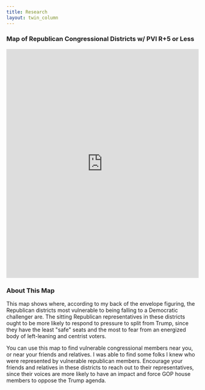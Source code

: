 ```yaml
---
title: Research
layout: twin_column
---
```


<div class="row">
    <div class="col-md-8">
      <h3>Map of Republican Congressional Districts w/ PVI R+5 or Less</h3>
      <iframe style="width:100%;" height="600" scrolling="no" frameborder="no" src="https://fusiontables.google.com/embedviz?q=select+col6%3E%3E1+from+1OkFL1B9wI6nWyUFGtodLl7FOyCoChcVUt9Lk_TRW+where+col2%3E%3E0+in+(&#39;CA-10&#39;%2C+&#39;CA-21&#39;%2C+&#39;CA-25&#39;%2C+&#39;CA-31&#39;%2C+&#39;CA-39&#39;%2C+&#39;CA-49&#39;%2C+&#39;CO-03&#39;%2C+&#39;CO-06&#39;%2C+&#39;FL-07&#39;%2C+&#39;FL-13&#39;%2C+&#39;FL-25&#39;%2C+&#39;FL-27&#39;%2C+&#39;IA-03&#39;%2C+&#39;IA-04&#39;%2C+&#39;IL-06&#39;%2C+&#39;IL-13&#39;%2C+&#39;IL-14&#39;%2C+&#39;IL-16&#39;%2C+&#39;MI-01&#39;%2C+&#39;MI-03&#39;%2C+&#39;MI-04&#39;%2C+&#39;MI-06&#39;%2C+&#39;MI-07&#39;%2C+&#39;MI-08&#39;%2C+&#39;MI-11&#39;%2C+&#39;MN-02&#39;%2C+&#39;MN-03&#39;%2C+&#39;NE-02&#39;%2C+&#39;NJ-02&#39;%2C+&#39;NJ-03&#39;%2C+&#39;NJ-05&#39;%2C+&#39;NM-02&#39;%2C+&#39;NV-02&#39;%2C+&#39;NV-03&#39;%2C+&#39;NY-02&#39;%2C+&#39;NY-11&#39;%2C+&#39;NY-19&#39;%2C+&#39;NY-22&#39;%2C+&#39;NY-23&#39;%2C+&#39;OH-10&#39;%2C+&#39;OH-14&#39;%2C+&#39;PA-06&#39;%2C+&#39;PA-07&#39;%2C+&#39;PA-08&#39;%2C+&#39;PA-15&#39;%2C+&#39;PA-16&#39;%2C+&#39;VA-02&#39;%2C+&#39;VA-04&#39;%2C+&#39;VA-05&#39;%2C+&#39;VA-10&#39;%2C+&#39;WA-03&#39;%2C+&#39;WA-08&#39;%2C+&#39;WI-01&#39;%2C+&#39;WI-06&#39;%2C+&#39;WI-07&#39;%2C+&#39;WI-08&#39;)&amp;viz=MAP&amp;h=false&amp;lat=39.285024899870585&amp;lng=-91.42889291015626&amp;t=1&amp;z=5&amp;l=col6%3E%3E1&amp;y=2&amp;tmplt=2&amp;hml=KML"></iframe>
    </div>
    <div class="col-md-4">
      <h3>About This Map</h3>
      <p>This map shows where, according to my back of the envelope figuring, the Republican districts most vulnerable to being falling to a Democratic challenger are.
      The sitting Republican representatives in these districts ought to be more likely to respond to pressure to split from Trump, since they have the least "safe" seats
      and the most to fear from an energized body of left-leaning and centrist voters.</p>
      <p>You can use this map to find vulnerable congressional members near you, or near your friends and relatives. I was able to find some folks I knew who were
      represented by vulnerable republican members. Encourage your friends and relatives in these districts to reach out to their representatives, since their voices
      are more likely to have an impact and force GOP house members to oppose the Trump agenda.</p>   
    </div>
</div>
